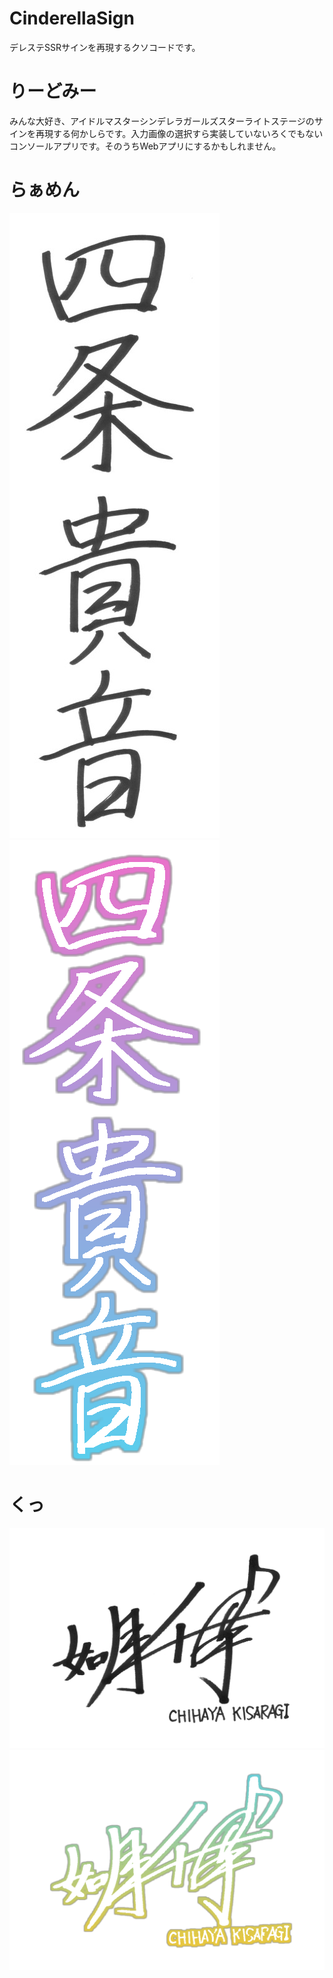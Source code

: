 # CinderellaSign
デレステSSRサインを再現するクソコードです。

# りーどみー
みんな大好き、アイドルマスターシンデレラガールズスターライトステージのサインを再現する何かしらです。入力画像の選択すら実装していないろくでもないコンソールアプリです。そのうちWebアプリにするかもしれません。

# らぁめん
![input_image](https://github.com/zyusou/CinderellaSign/blob/master/CinderellaSign/Image/input_takane.jpg "input_image")
![output_image](https://github.com/zyusou/CinderellaSign/blob/master/CinderellaSign/Image/out_takane.png "output_image")

# くっ
![input_image](https://github.com/zyusou/CinderellaSign/blob/master/CinderellaSign/Image/input_chihaya.png "input_image")
![output_image](https://github.com/zyusou/CinderellaSign/blob/master/CinderellaSign/Image/output_chihaya.png "output_image")
